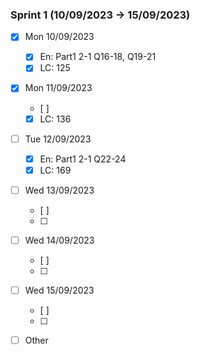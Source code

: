  ### Sprint 1 (10/09/2023 -> 15/09/2023)

- [x] Mon 10/09/2023
    - [x] En: Part1 2-1 Q16-18, Q19-21
    - [x] LC: 125
- [x] Mon 11/09/2023
    - [ ] 
    - [x] LC: 136
- [ ] Tue 12/09/2023
    - [x] En:  Part1 2-1 Q22-24
    - [x] LC: 169
- [ ] Wed 13/09/2023
    - [ ] 
    - [ ]
- [ ] Wed 14/09/2023
    - [ ] 
    - [ ]
- [ ] Wed 15/09/2023
    - [ ] 
    - [ ]
- [ ] Other
    